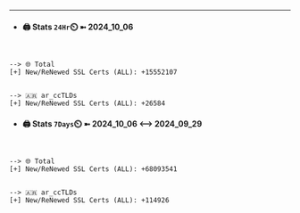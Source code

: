

---
- #### 🖨️ **Stats** `24Hr`⏲️ ➼ 2024_10_06
```console


--> 🌐 Total
[+] New/ReNewed SSL Certs (ALL): +15552107


--> 🇦🇷 ar_ccTLDs
[+] New/ReNewed SSL Certs (ALL): +26584

```

- #### 🖨️ **Stats** `7Days`⏲️ ➼ 2024_10_06 <--> 2024_09_29
```console


--> 🌐 Total
[+] New/ReNewed SSL Certs (ALL): +68093541


--> 🇦🇷 ar_ccTLDs
[+] New/ReNewed SSL Certs (ALL): +114926

```

